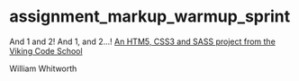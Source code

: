 assignment_markup_warmup_sprint
===============================

And 1 and 2!  And 1, and 2...!
[An HTM5, CSS3 and SASS project from the Viking Code School](http://www.vikingcodeschool.com)

William Whitworth